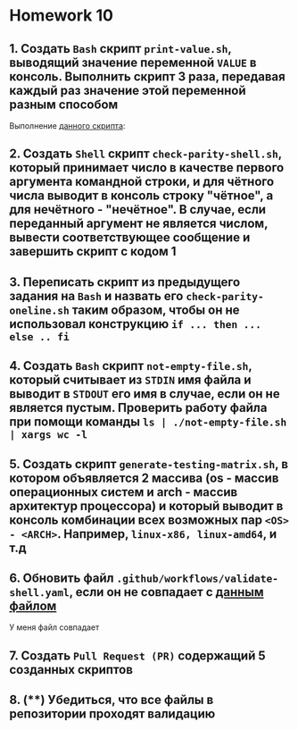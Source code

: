 # Homework 10

## 1. Создать ```Bash``` скрипт ```print-value.sh```, выводящий значение переменной ```VALUE``` в консоль. Выполнить скрипт 3 раза, передавая каждый раз значение этой переменной разным способом

Выполнение [данного скрипта](print-value.sh):

## 2. Создать ```Shell``` скрипт ```check-parity-shell.sh```, который принимает число в качестве первого аргумента командной строки, и для чётного числа выводит в консоль строку "чётное", а для нечётного - "нечётное". В случае, если переданный аргумент не является числом, вывести соответствующее сообщение и завершить скрипт с кодом 1

## 3. Переписать скрипт из предыдущего задания на ```Bash``` и назвать его ```check-parity-oneline.sh``` таким образом, чтобы он не использовал конструкцию ```if ... then ... else .. fi```

## 4. Создать ```Bash``` скрипт ```not-empty-file.sh```, который считывает из ```STDIN``` имя файла и выводит в ```STDOUT``` его имя в случае, если он не является пустым. Проверить работу файла при помощи команды ```ls | ./not-empty-file.sh | xargs wc -l```

## 5. Создать скрипт ```generate-testing-matrix.sh```, в котором объявляется 2 массива (os - массив операционных систем и arch - массив архитектур процессора) и который выводит в консоль комбинации всех возможных пар ```<OS> - <ARCH>```. Например, ```linux-x86, linux-amd64```, и т.д

## 6. Обновить файл ```.github/workflows/validate-shell.yaml```, если он не совпадает с [данным файлом](https://github.com/tms-dos17-onl/_sandbox/blob/main/.github/workflows/validate-shell.yaml)

У меня файл совпадает

## 7. Создать ```Pull Request (PR)``` содержащий 5 созданных скриптов

## 8. (**) Убедиться, что все файлы в репозитории проходят валидацию
